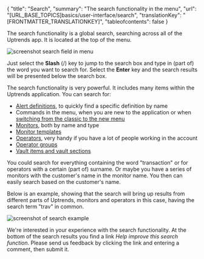 {
  "title": "Search",
  "summary": "The search functionality in the menu",
  "url": "[URL_BASE_TOPICS]basics/user-interface/search",
  "translationKey": "[FRONTMATTER_TRANSLATIONKEY]",
  "tableofcontents": false
}

The search functionality is a global search, searching across all of the Uptrends app. It is located at the top of the menu.

![screenshot search field in menu]([LINK_URL_1])

Just select the **Slash** (/) key to jump to the search box and type in (part of) the word you want to search for. Select the **Enter** key and the search results will be presented below the search box.

The search functionality is very powerful. It includes many items within the Uptrends application. You can search for:

- [Alert definitions]([LINK_URL_2]), to quickly find a specific definition by name
- Commands in the menu, when you are new to the application or when [switching from the classic to the new menu]([LINK_URL_3])
- [Monitors]([LINK_URL_4]), both by name and type
- [Monitor templates]([LINK_URL_5])
- [Operators]([LINK_URL_6]), very handy if you have a lot of people working in the account
- [Operator groups]([LINK_URL_7])
- [Vault items and vault sections]([LINK_URL_8])

You could search for everything containing the word "transaction" or for operators with a certain (part of) surname. Or maybe you have a series of monitors with the customer's name in the monitor name. You then can easily search based on the customer's name. 

Below is an example, showing that the search will bring up results from different parts of Uptrends, monitors and operators in this case, having the search term "trav" in common.

![screenshot of search example]([LINK_URL_9])

We're interested in your experience with the search functionality. At the bottom of the search results you find a link *Help improve this search function*. Please send us feedback by clicking the link and entering a comment, then submit it.
